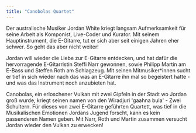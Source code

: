 ```yaml
---
title: "Canobolas Quartet"
---
```



Der australische Musiker Jordan White kriegt langsam Aufmerksamkeit für seine Arbeit als Komponist, Live-Coder und Kurator. Mit seinem Hauptinstrument, die E-Gitarre, tut er sich aber seit einigen Jahren eher schwer. So geht das aber nicht weiter!

Jordan will wieder die Liebe zur E-Gitarre entdecken, und hat dafür die hervorragende E-Gitarristin Steffi Narr gewonnen, sowie Philipp Martin am E-Bass und Steffen Roth am Schlagzeug. Mit seinen Mitmusiker*innen sucht er tief in sich wieder nach das was an E-Gitarre ihn mal so begeistert hatte - und was das Instrument noch anzubieten hat.

Canobolas, ein erloschener Vulkan mit zwei Gipfeln in der Stadt wo Jordan groß wurde, kriegt seinen namen von den Wiradjuri 'gaahna bula' - Zwei Schultern. Für dieses von zwei E-Gitarre geführten Quartett, was tief in die Musikalischen Emotionen Jordans Jugend forscht, kann es kein passenderen Namen geben. Mit Narr, Roth und Martin zusammen versucht Jordan wieder den Vulkan zu erwecken!
